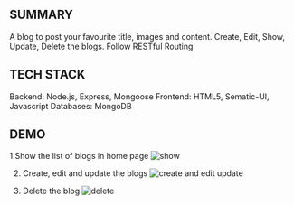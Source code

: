 ## SUMMARY
A blog to post your favourite title, images and content.
Create, Edit, Show, Update, Delete the blogs.
Follow RESTful Routing 

## TECH STACK
Backend: Node.js, Express, Mongoose
Frontend: HTML5, Sematic-UI, Javascript
Databases: MongoDB

## DEMO
1.Show the list of blogs in home page
![show](https://user-images.githubusercontent.com/31618335/33770975-b4b13fc4-dc2f-11e7-96c2-43c7188c02e6.gif)

2. Create, edit and update the blogs
![create and edit update](https://user-images.githubusercontent.com/31618335/33770969-af709884-dc2f-11e7-9f7a-117da9fa4dd0.gif)

3. Delete the blog
![delete](https://user-images.githubusercontent.com/31618335/33770583-7bc6548e-dc2e-11e7-931d-49698e409dbe.gif)

